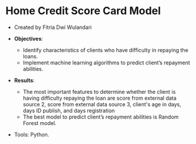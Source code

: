 # Home Credit Score Card Model

- Created by Fitria Dwi Wulandari
- **Objectives**: 
  - Identify characteristics of clients who have difficulty in repaying the loans.
  - Implement machine learning algorithms to predict client’s repayment abilities.
  
- **Results**: 
  - The most important features to determine whether the client is having difficulty repaying the loan are score from external data source 2, score from external data source 3, client's age in days, days ID publish, and days registration
  - The best model to predict client’s repayment abilities is Random Forest model.
  
- Tools: Python.

